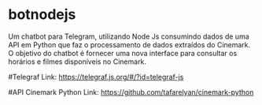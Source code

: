 # botnodejs
Um chatbot para Telegram, utilizando Node Js consumindo dados de uma API em Python que faz o processamento de dados extraídos do Cinemark.
O objetivo do chatbot é fornecer uma nova interface para consultar os horários e filmes disponíveis no Cinemark.

#Telegraf
Link: https://telegraf.js.org/#/?id=telegraf-js

#API Cinemark Python
Link: https://github.com/tafarelyan/cinemark-python
